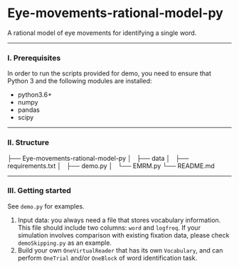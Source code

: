 # Eye-movements-rational-model-py

A rational model of eye movements for identifying a single word.

---
### I. Prerequisites
In order to run the scripts provided for demo, you need to ensure that Python 3 and the following modules are installed:  

- python3.6+
- numpy
- pandas
- scipy

---
### II. Structure
├── Eye-movements-rational-model-py
│   ├── data
│   ├── requirements.txt
│   ├── demo.py
│   └── EMRM.py
└── README.md

---
### III. Getting started
See `demo.py` for examples.

1. Input data: you always need a file that stores vocabulary information. This file should include two columns: `word` and `logfreq`. If your simulation involves comparison with existing fixation data, please check `demoSkipping.py` as an example.
2. Build your own `OneVirtualReader` that has its own `Vocabulary`, and can perform `OneTrial` and/or `OneBlock` of word identification task.